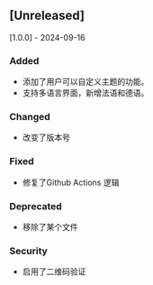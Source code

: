 ## [Unreleased]
[1.0.0] - 2024-09-16

### Added
- 添加了用户可以自定义主题的功能。
- 支持多语言界面，新增法语和德语。

### Changed
- 改变了版本号

### Fixed
- 修复了Github Actions 逻辑

### Deprecated
- 移除了某个文件

### Security
- 启用了二维码验证
